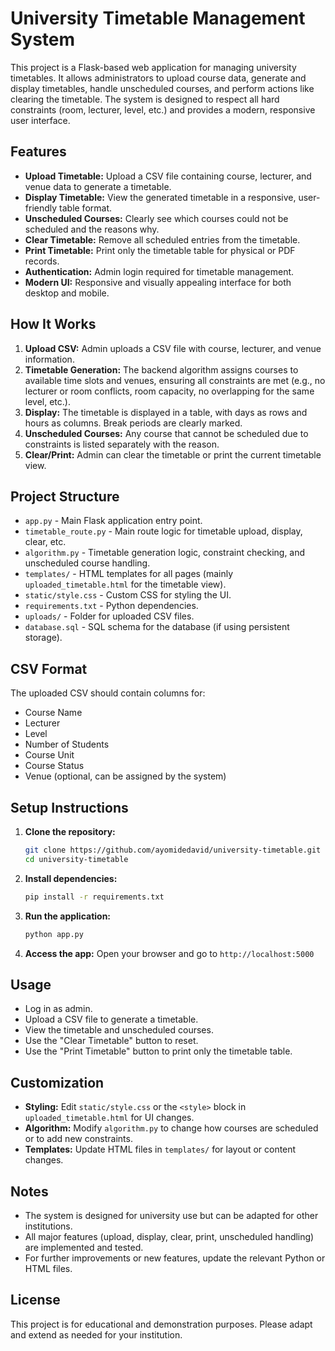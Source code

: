# University Timetable Management System

This project is a Flask-based web application for managing university timetables. It allows administrators to upload course data, generate and display timetables, handle unscheduled courses, and perform actions like clearing the timetable. The system is designed to respect all hard constraints (room, lecturer, level, etc.) and provides a modern, responsive user interface.

## Features

- **Upload Timetable:** Upload a CSV file containing course, lecturer, and venue data to generate a timetable.
- **Display Timetable:** View the generated timetable in a responsive, user-friendly table format.
- **Unscheduled Courses:** Clearly see which courses could not be scheduled and the reasons why.
- **Clear Timetable:** Remove all scheduled entries from the timetable.
- **Print Timetable:** Print only the timetable table for physical or PDF records.
- **Authentication:** Admin login required for timetable management.
- **Modern UI:** Responsive and visually appealing interface for both desktop and mobile.

## How It Works

1. **Upload CSV:** Admin uploads a CSV file with course, lecturer, and venue information.
2. **Timetable Generation:** The backend algorithm assigns courses to available time slots and venues, ensuring all constraints are met (e.g., no lecturer or room conflicts, room capacity, no overlapping for the same level, etc.).
3. **Display:** The timetable is displayed in a table, with days as rows and hours as columns. Break periods are clearly marked.
4. **Unscheduled Courses:** Any course that cannot be scheduled due to constraints is listed separately with the reason.
5. **Clear/Print:** Admin can clear the timetable or print the current timetable view.

## Project Structure

- `app.py` - Main Flask application entry point.
- `timetable_route.py` - Main route logic for timetable upload, display, clear, etc.
- `algorithm.py` - Timetable generation logic, constraint checking, and unscheduled course handling.
- `templates/` - HTML templates for all pages (mainly `uploaded_timetable.html` for the timetable view).
- `static/style.css` - Custom CSS for styling the UI.
- `requirements.txt` - Python dependencies.
- `uploads/` - Folder for uploaded CSV files.
- `database.sql` - SQL schema for the database (if using persistent storage).

## CSV Format

The uploaded CSV should contain columns for:
- Course Name
- Lecturer
- Level
- Number of Students
- Course Unit
- Course Status
- Venue (optional, can be assigned by the system)

## Setup Instructions

1. **Clone the repository:**
   ```sh
   git clone https://github.com/ayomidedavid/university-timetable.git
   cd university-timetable
   ```
2. **Install dependencies:**
   ```sh
   pip install -r requirements.txt
   ```
3. **Run the application:**
   ```sh
   python app.py
   ```
4. **Access the app:**
   Open your browser and go to `http://localhost:5000`

## Usage

- Log in as admin.
- Upload a CSV file to generate a timetable.
- View the timetable and unscheduled courses.
- Use the "Clear Timetable" button to reset.
- Use the "Print Timetable" button to print only the timetable table.

## Customization

- **Styling:** Edit `static/style.css` or the `<style>` block in `uploaded_timetable.html` for UI changes.
- **Algorithm:** Modify `algorithm.py` to change how courses are scheduled or to add new constraints.
- **Templates:** Update HTML files in `templates/` for layout or content changes.

## Notes

- The system is designed for university use but can be adapted for other institutions.
- All major features (upload, display, clear, print, unscheduled handling) are implemented and tested.
- For further improvements or new features, update the relevant Python or HTML files.

## License

This project is for educational and demonstration purposes. Please adapt and extend as needed for your institution.
